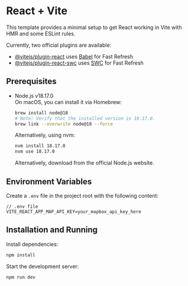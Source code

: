 # React + Vite

This template provides a minimal setup to get React working in Vite with HMR and some ESLint rules.

Currently, two official plugins are available:

- [@vitejs/plugin-react](https://github.com/vitejs/vite-plugin-react/blob/main/packages/plugin-react/README.md) uses [Babel](https://babeljs.io/) for Fast Refresh
- [@vitejs/plugin-react-swc](https://github.com/vitejs/vite-plugin-react-swc) uses [SWC](https://swc.rs/) for Fast Refresh

## Prerequisites

- Node.js v18.17.0  
  On macOS, you can install it via Homebrew:
  ```bash
  brew install node@18
  # Note: Verify that the installed version is 18.17.0.
  brew link --overwrite node@18 --force
  ```
  Alternatively, using nvm:
  ```bash
  nvm install 18.17.0
  nvm use 18.17.0
  ```
  Alternatively, download from the official Node.js website.

## Environment Variables

Create a `.env` file in the project root with the following content:

```env
// .env file
VITE_REACT_APP_MAP_API_KEY=your_mapbox_api_key_here
```

## Installation and Running

Install dependencies:
```bash
npm install
```

Start the development server:
```bash
npm run dev
```
